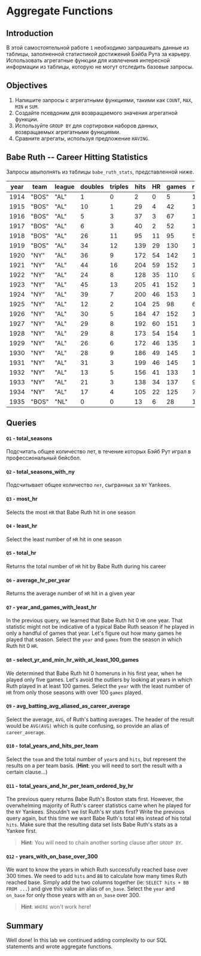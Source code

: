 
# Aggregate Functions

## Introduction

В этой самостоятельной работе `1` необходимо запрашивать данные из таблицы, заполненной статистикой достижений Бэйба Рута за карьеру. Использовать агрегатные функции для извлечения интересной информации из таблицы, которую не могут отследить базовые запросы. 

## Objectives

1. Напишите запросы с агрегатными функциями, такими как `COUNT`, `MAX`, `MIN` и `SUM`.
2. Создайте псевдоним для возвращаемого значения агрегатной функции.
3. Используйте `GROUP BY` для сортировки наборов данных, возвращаемых агрегатными функциями.
4. Сравните агрегаты, используя предложение `HAVING`.

## Babe Ruth -- Career Hitting Statistics


Запросы авыполнять из таблицы `babe_ruth_stats`, представленной ниже.

year|team |league|doubles|triples|hits|HR|games|runs|RBI|at_bats|BB |SB|SO|AVG
----|-----|------|-------|-------|----|--|-----|----|---|-------|---|--|--|------
1914|"BOS"|"AL"  |1      |0      |2   |0 |5    |1   |2  |10     |0  |0 |4 |0.2
1915|"BOS"|"AL"  |10     |1      |29  |4 |42   |16  |21 |92     |9  |0 |23|0.315
1916|"BOS"|"AL"  |5      |3      |37  |3 |67   |18  |15 |136    |10 |0 |23|0.272
1917|"BOS"|"AL"  |6      |3      |40  |2 |52   |14  |12 |123    |12 |0 |18|0.325
1918|"BOS"|"AL"  |26     |11     |95  |11|95   |50  |66 |317    |58 |6 |58|0.3
1919|"BOS"|"AL"  |34     |12     |139 |29|130  |103 |114|432    |101|7 |58|0.322
1920|"NY" |"AL"  |36     |9      |172 |54|142  |158 |137|458    |150|14|80|0.376
1921|"NY" |"AL"  |44     |16     |204 |59|152  |177 |171|540    |145|17|81|0.378
1922|"NY" |"AL"  |24     |8      |128 |35|110  |94  |99 |406    |84 |2 |80|0.315
1923|"NY" |"AL"  |45     |13     |205 |41|152  |151 |131|522    |170|17|93|0.393
1924|"NY" |"AL"  |39     |7      |200 |46|153  |143 |121|529    |142|9 |81|0.378
1925|"NY" |"AL"  |12     |2      |104 |25|98   |61  |66 |359    |59 |2 |68|0.29
1926|"NY" |"AL"  |30     |5      |184 |47|152  |139 |146|495    |144|11|76|0.372
1927|"NY" |"AL"  |29     |8      |192 |60|151  |158 |164|540    |137|7 |89|0.356
1928|"NY" |"AL"  |29     |8      |173 |54|154  |163 |142|536    |137|4 |87|0.323
1929|"NY" |"AL"  |26     |6      |172 |46|135  |121 |154|499    |72 |5 |60|0.345
1930|"NY" |"AL"  |28     |9      |186 |49|145  |150 |153|518    |136|10|61|0.359
1931|"NY" |"AL"  |31     |3      |199 |46|145  |149 |163|534    |128|5 |51|0.373
1932|"NY" |"AL"  |13     |5      |156 |41|133  |120 |137|457    |130|2 |62|0.341
1933|"NY" |"AL"  |21     |3      |138 |34|137  |97  |103|459    |114|4 |90|0.301
1934|"NY" |"AL"  |17     |4      |105 |22|125  |78  |84 |365    |104|1 |63|0.288
1935|"BOS"|"NL"  |0      |0      |13  |6 |28   |13  |12 |72     |20 |0 |24|0.181

## Queries

#### `Q1` - total_seasons
Подсчитать общее количество лет, в течение которых Бэйб Рут играл в профессиональный бейсбол.

#### `Q2` - total_seasons_with_ny
Подсчитывает общее количество `лет`, сыгранных за `NY` Yankees.

#### `Q3` - most_hr
Selects the most `HR` that Babe Ruth hit in one season

#### `Q4` - least_hr
Select the least number of `HR` hit in one season

#### `Q5` - total_hr
Returns the total number of `HR` hit by Babe Ruth during his career

#### `Q6` - average_hr_per_year
Returns the average number of `HR` hit in a given year

#### `Q7` - year_and_games_with_least_hr
In the previous query, we learned that Babe Ruth hit 0 `HR` one year.  That statistic might not be indicative of a typical Babe Ruth season if he played in only a handful of games that year.  Let's figure out how many games he played that season.  Select the `year` and `games` from the season in which Ruth hit 0 `HR`.

#### `Q8` - select_yr_and_min_hr_with_at_least_100_games
We determined that Babe Ruth hit 0 homeruns in his first year, when he played only five games.  Let's avoid the outliers by looking at years in which Ruth played in at least 100 games.  Select the `year` with the least number of  `HR` from only those seasons with over 100 `games` played.

#### `Q9` - avg_batting_avg_aliased_as_career_average
Select the average, `AVG`, of Ruth's batting averages.  The header of the result would be `AVG(AVG)` which is quite confusing, so provide an alias of `career_average`.

#### `Q10` - total_years_and_hits_per_team
Select the `team` and the total number of `year`s and `hits`, but represent the results on a per team basis.  (**Hint**: you will need to sort the result with a certain clause...)

#### `Q11` - total_years_and_hr_per_team_ordered_by_hr
The previous query returns Babe Ruth's Boston stats first.  However, the overwhelming majority of Ruth's career statistics came when he played for the `NY` Yankees.  Shouldn't we list Ruth's `NY` stats first?  Write the previous query again, but this time we want Babe Ruth's total `HR`s instead of his total `hits`.  Make sure that the resulting data set lists Babe Ruth's stats as a Yankee first.  
> **Hint**:  You will need to chain another sorting clause after `GROUP BY`.

#### `Q12` - years_with_on_base_over_300
We want to know the years in which Ruth successfully reached base over 300 times.  We need to add `hits` and `BB` to calculate how many times Ruth reached base.  Simply add the two columns together (ie: `SELECT hits + BB FROM ...`) and give this value an alias of `on_base`.  Select the `year` and `on_base` for only those years with an `on_base` over 300.  
> **Hint**: `WHERE` won't work here!

## Summary

Well done! In this lab we continued adding complexity to our SQL statements and wrote aggregate functions. 
